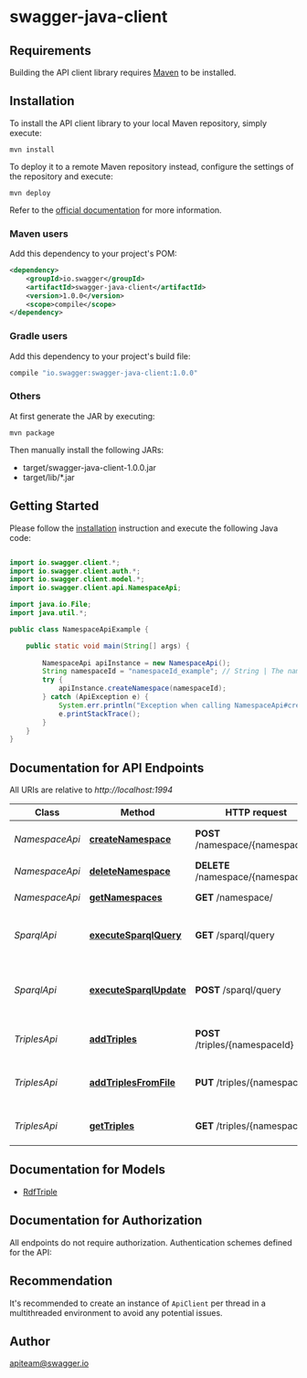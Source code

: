 # swagger-java-client

## Requirements

Building the API client library requires [Maven](https://maven.apache.org/) to be installed.

## Installation

To install the API client library to your local Maven repository, simply execute:

```shell
mvn install
```

To deploy it to a remote Maven repository instead, configure the settings of the repository and execute:

```shell
mvn deploy
```

Refer to the [official documentation](https://maven.apache.org/plugins/maven-deploy-plugin/usage.html) for more information.

### Maven users

Add this dependency to your project's POM:

```xml
<dependency>
    <groupId>io.swagger</groupId>
    <artifactId>swagger-java-client</artifactId>
    <version>1.0.0</version>
    <scope>compile</scope>
</dependency>
```

### Gradle users

Add this dependency to your project's build file:

```groovy
compile "io.swagger:swagger-java-client:1.0.0"
```

### Others

At first generate the JAR by executing:

    mvn package

Then manually install the following JARs:

* target/swagger-java-client-1.0.0.jar
* target/lib/*.jar

## Getting Started

Please follow the [installation](#installation) instruction and execute the following Java code:

```java

import io.swagger.client.*;
import io.swagger.client.auth.*;
import io.swagger.client.model.*;
import io.swagger.client.api.NamespaceApi;

import java.io.File;
import java.util.*;

public class NamespaceApiExample {

    public static void main(String[] args) {
        
        NamespaceApi apiInstance = new NamespaceApi();
        String namespaceId = "namespaceId_example"; // String | The namespace to be created
        try {
            apiInstance.createNamespace(namespaceId);
        } catch (ApiException e) {
            System.err.println("Exception when calling NamespaceApi#createNamespace");
            e.printStackTrace();
        }
    }
}

```

## Documentation for API Endpoints

All URIs are relative to *http://localhost:1994*

Class | Method | HTTP request | Description
------------ | ------------- | ------------- | -------------
*NamespaceApi* | [**createNamespace**](docs/NamespaceApi.md#createNamespace) | **POST** /namespace/{namespaceId} | Create a new namespace
*NamespaceApi* | [**deleteNamespace**](docs/NamespaceApi.md#deleteNamespace) | **DELETE** /namespace/{namespaceId} | Delete a namespace
*NamespaceApi* | [**getNamespaces**](docs/NamespaceApi.md#getNamespaces) | **GET** /namespace/ | Get namespaces
*SparqlApi* | [**executeSparqlQuery**](docs/SparqlApi.md#executeSparqlQuery) | **GET** /sparql/query | Execute custom SPARQL query
*SparqlApi* | [**executeSparqlUpdate**](docs/SparqlApi.md#executeSparqlUpdate) | **POST** /sparql/query | Execute custom update SPARQL query
*TriplesApi* | [**addTriples**](docs/TriplesApi.md#addTriples) | **POST** /triples/{namespaceId} | Add triples in given namespace
*TriplesApi* | [**addTriplesFromFile**](docs/TriplesApi.md#addTriplesFromFile) | **PUT** /triples/{namespaceId} | Add triples from file in given namespace
*TriplesApi* | [**getTriples**](docs/TriplesApi.md#getTriples) | **GET** /triples/{namespaceId} | Get triples of given namespace


## Documentation for Models

 - [RdfTriple](docs/RdfTriple.md)


## Documentation for Authorization

All endpoints do not require authorization.
Authentication schemes defined for the API:

## Recommendation

It's recommended to create an instance of `ApiClient` per thread in a multithreaded environment to avoid any potential issues.

## Author

apiteam@swagger.io

